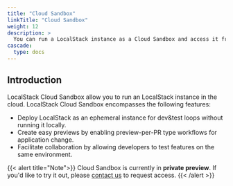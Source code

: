 ```yaml
---
title: "Cloud Sandbox"
linkTitle: "Cloud Sandbox"
weight: 12
description: >
  You can run a LocalStack instance as a Cloud Sandbox and access it from your local machine.
cascade:
  type: docs
---
```


## Introduction

LocalStack Cloud Sandbox allow you to run an LocalStack instance in the cloud. LocalStack Cloud Sandbox encompasses the following features:

- Deploy LocalStack as an ephemeral instance for dev&test loops without running it locally.
- Create easy previews by enabling preview-per-PR type workflows for application change.
- Facilitate collaboration by allowing developers to test features on the same environment.

{{< alert title="Note">}}
Cloud Sandbox is currently in **private preview**.
If you'd like to try it out, please [contact us](https://www.localstack.cloud/demo) to request access.
{{< /alert >}}
